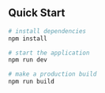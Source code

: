## Quick Start

```bash
# install dependencies
npm install

# start the application
npm run dev

# make a production build
npm run build
```
